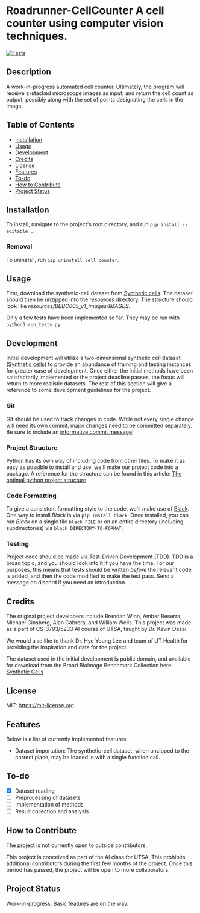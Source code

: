 # Roadrunner-CellCounter A cell counter using computer vision techniques. 

[![Tests](https://github.com/brewinn/Roadrunner-CellCounter/actions/workflows/tests.yml/badge.svg)](https://github.com/brewinn/Roadrunner-CellCounter/actions/workflows/tests.yml)
## Description

A work-in-progress automated cell counter. Ultimately, the program will receive
z-stacked microscope images as input, and return the cell count as output,
possibly along with the set of points designating the cells in the image.

## Table of Contents

- [Installation](#installation)
- [Usage](#usage)
- [Development](#development)
- [Credits](#credits)
- [License](#license)
- [Features](#features)
- [To-do](#to-do)
- [How to Contribute](#how-to-contribute)
- [Project Status](#project-status)

## Installation

To install, navigate to the project's root directory, and run `pip install
--editable .`.

### Removal

To uninstall, run `pip uninstall cell_counter`.

## Usage

First, download the synthetic-cell dataset from [Synthetic
cells](https://bbbc.broadinstitute.org/BBBC005/). The dataset should then be
unzipped into the *resources* directory. The structure should look like
*resources/BBBC005_v1_images/IMAGES*.

Only a few tests have been implemented so far. They may be run with `python3
run_tests.py`.

## Development

Initial development will utilize a two-dimensional synthetic cell dataset
([Synthetic cells](https://bbbc.broadinstitute.org/BBBC005/)) to provide an
abundance of training and testing instances for greater ease of development.
Once either the initial methods have been satisfactorily implemented or the
project deadline passes, the focus will return to more realistic datasets.
The rest of this section will give a reference to some development guidelines for the
project.

### Git

Git should be used to track changes in code. While not every single change will
need its own commit, major changes need to be committed separately. Be sure to
include an 
[informative commit message](https://www.freecodecamp.org/news/writing-good-commit-messages-a-practical-guide/)!

### Project Structure

Python has its own way of including code from other files. To make it as easy
as possible to install and use, we'll make our project code into a package. A
reference for the structure can be found in this article: 
[The optimal python project structure](https://awaywithideas.com/the-optimal-python-project-structure/)

### Code Formatting

To give a consistent formatting style to the code, we'll make use of
[Black](https://github.com/psf/black). One way to install *Black* is via `pip
install black`. Once installed, you can run *Black* on a single file `black
FILE` or on an entire directory (including subdirectories) via `black
DIRECTORY-TO-FORMAT`.

### Testing

Project code should be made via Test-Driven Development (TDD). TDD is a broad
topic, and you should look into it if you have the time. For our purposes, this
means that tests should be written *before* the relevant code is added, and
then the code modified to make the test pass. Send a message on discord if you
need an introduction.

## Credits

The original project developers include Brendan Winn, Amber Beserra, Michael
Ginsberg, Alan Cabrera, and William Wells. This project was made as a part of
CS-3793/5233 AI course of UTSA, taught by Dr. Kevin Desai. 

We would also like to thank Dr. Hye Young Lee and team of UT Health for
providing the inspiration and data for the project.

The dataset used in the initial development is public domain, and available for download from the
Broad Bioimage Benchmark Collection here: [Synthetic
Cells](https://bbbc.broadinstitute.org/BBBC005/) 

## License

MIT: <https://mit-license.org>

## Features

Below is a list of currently implemented features:

- Dataset importation: The synthetic-cell dataset, when unzipped to the correct
  place, may be loaded in with a single function call.

## To-do

- [X] Dataset reading
- [ ] Preprocessing of datasets
- [ ] Implementation of methods
- [ ] Result collection and analysis

## How to Contribute

The project is not currently open to outside contributors.

This project is conceived as part of the AI class for UTSA. This prohibits
additional contributors during the first few months of the project. Once this
period has passed, the project will be open to more collaborators.

## Project Status

Work-in-progress. Basic features are on the way.
